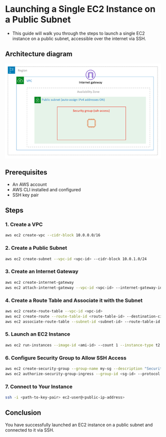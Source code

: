 # Launching a Single EC2 Instance on a Public Subnet

- This guide will walk you through the steps to launch a single EC2 instance on a public subnet, accessible over the internet via SSH.

## Architecture diagram
![Architecture diagram](Assets/lab%20001.png)


## Prerequisites

- An AWS account
- AWS CLI installed and configured
- SSH key pair

## Steps

### 1. Create a VPC

```sh
aws ec2 create-vpc --cidr-block 10.0.0.0/16
```

### 2. Create a Public Subnet

```sh
aws ec2 create-subnet --vpc-id <vpc-id> --cidr-block 10.0.1.0/24
```

### 3. Create an Internet Gateway

```sh
aws ec2 create-internet-gateway
aws ec2 attach-internet-gateway --vpc-id <vpc-id> --internet-gateway-id <igw-id>
```

### 4. Create a Route Table and Associate it with the Subnet

```sh
aws ec2 create-route-table --vpc-id <vpc-id>
aws ec2 create-route --route-table-id <route-table-id> --destination-cidr-block 0.0.0.0/0 --gateway-id <igw-id>
aws ec2 associate-route-table --subnet-id <subnet-id> --route-table-id <route-table-id>
```

### 5. Launch an EC2 Instance

```sh
aws ec2 run-instances --image-id <ami-id> --count 1 --instance-type t2.micro --key-name <key-pair-name> --subnet-id <subnet-id> --associate-public-ip-address
```

### 6. Configure Security Group to Allow SSH Access

```sh
aws ec2 create-security-group --group-name my-sg --description "Security group for SSH access" --vpc-id <vpc-id>
aws ec2 authorize-security-group-ingress --group-id <sg-id> --protocol tcp --port 22 --cidr 0.0.0.0/0
```

### 7. Connect to Your Instance

```sh
ssh -i <path-to-key-pair> ec2-user@<public-ip-address>
```

## Conclusion

You have successfully launched an EC2 instance on a public subnet and connected to it via SSH.
